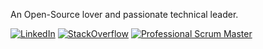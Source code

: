 An Open-Source lover and passionate technical leader.

[![LinkedIn](https://img.shields.io/badge/Linked-In-blue)](https://www.linkedin.com/in/ryanhanwu/) 
[![StackOverflow](https://img.shields.io/stackexchange/stackoverflow/r/471840?color=orange&label=StackOverFlow)](http://bit.ly/ryan-sof)
[![Professional Scrum Master](https://img.shields.io/badge/Scrum.org-PSM_I-blue)](http://bit.ly/ryan_scrum) 
 
<!--
**ryanhanwu/ryanhanwu** is a ✨ _special_ ✨ repository because its `README.md` (this file) appears on your GitHub profile.
https://managerreadme.com/readme/ryanhanwu/rv3egu

Here are some ideas to get you started:

- 🔭 I’m currently working on ...
- 🌱 I’m currently learning ...
- 👯 I’m looking to collaborate on ...
- 🤔 I’m looking for help with ...
- 💬 Ask me about ...
- 📫 How to reach me: ...
- 😄 Pronouns: ...
- ⚡ Fun fact: ...
-->

